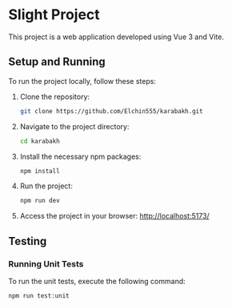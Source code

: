 # Slight Project

This project is a web application developed using Vue 3 and Vite.

## Setup and Running

To run the project locally, follow these steps:

1. Clone the repository:
    ```sh
    git clone https://github.com/Elchin555/karabakh.git
    ```

2. Navigate to the project directory:
    ```sh
    cd karabakh
    ```

3. Install the necessary npm packages:
    ```sh
    npm install
    ```

4. Run the project:
    ```sh
    npm run dev
    ```

5. Access the project in your browser:
   [http://localhost:5173/](http://localhost:5173/)

## Testing

### Running Unit Tests

To run the unit tests, execute the following command:
```sh
npm run test:unit
